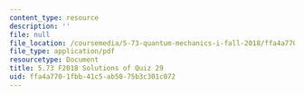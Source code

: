 ```yaml
---
content_type: resource
description: ''
file: null
file_location: /coursemedia/5-73-quantum-mechanics-i-fall-2018/ffa4a7701fbb41c5ab5075b3c301c072_MIT5_73F18_quiz29_soln.pdf
file_type: application/pdf
resourcetype: Document
title: 5.73 F2018 Solutions of Quiz 29
uid: ffa4a770-1fbb-41c5-ab50-75b3c301c072
---
```

